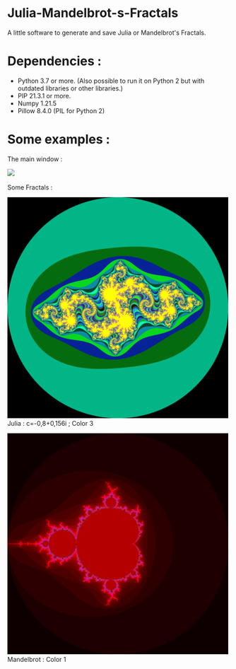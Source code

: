 # Julia-Mandelbrot-s-Fractals
A little software to generate and save Julia or Mandelbrot's Fractals.
# Dependencies :

<p>
<ul>
  <li>Python 3.7 or more. (Also possible to run it on Python 2 but with outdated libraries or other libraries.)</li>
  <li>PIP 21.3.1 or more.</li>
  <li>Numpy 1.21.5</li>
  <li>Pillow 8.4.0 (PIL for Python 2)</li>
</ul></p>

# Some examples :
<p>The main window :</p>
<img src="https://raw.githubusercontent.com/ollprogram/Julia-Mandelbrot-s-Fractals/main/2021-12-26%2015_51_41-Editing%20Julia-Mandelbrot-s-Fractals_README.md%20at%20main%20%C2%B7%20ollprogram_Julia-Mandelb.png"></img>
<p>Some Fractals :</p>
<p><img src="https://raw.githubusercontent.com/ollprogram/Julia-Mandelbrot-s-Fractals/main/julia_fractal.png" width="500" height="500">Julia : c=-0,8+0,156i ; Color 3</img></p>
<p><img src="https://raw.githubusercontent.com/ollprogram/Julia-Mandelbrot-s-Fractals/main/mandelbrot_fractal.png" width="500" height="500">Mandelbrot : Color 1</img></p>
